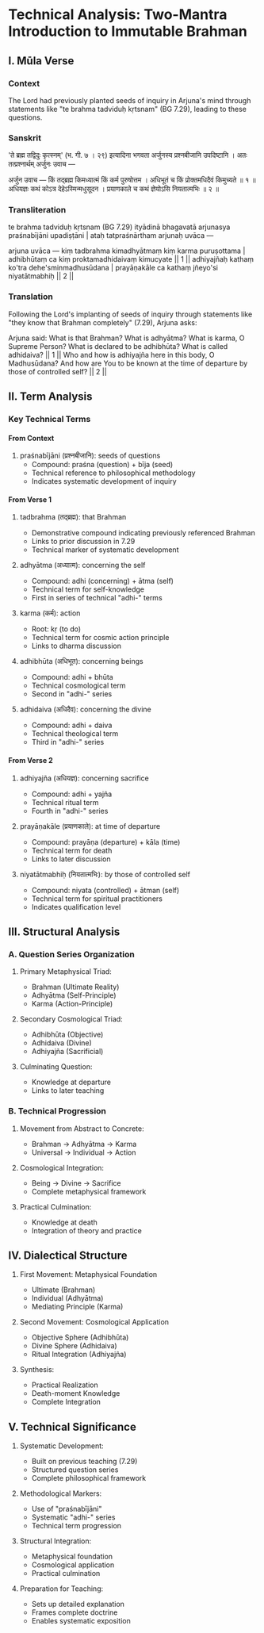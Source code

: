 # Technical Analysis: Two-Mantra Introduction to Immutable Brahman

## I. Mūla Verse

### Context
The Lord had previously planted seeds of inquiry in Arjuna's mind through statements like "te brahma tadviduḥ kṛtsnam" (BG 7.29), leading to these questions.

### Sanskrit
'ते ब्रह्म तद्विदुः कृत्स्नम्' (भ. गी. ७ । २९) इत्यादिना भगवता अर्जुनस्य प्रश्नबीजानि उपदिष्टानि । अतः तत्प्रश्नार्थम् अर्जुनः उवाच —

अर्जुन उवाच —
किं तद्ब्रह्म किमध्यात्मं किं कर्म पुरुषोत्तम ।
अधिभूतं च किं प्रोक्तमधिदैवं किमुच्यते ॥ १ ॥
अधियज्ञः कथं कोऽत्र देहेऽस्मिन्मधुसूदन ।
प्रयाणकाले च कथं ज्ञेयोऽसि नियतात्मभिः ॥ २ ॥

### Transliteration
te brahma tadviduḥ kṛtsnam (BG 7.29) ityādinā bhagavatā arjunasya praśnabījāni upadiṣṭāni | ataḥ tatpraśnārtham arjunaḥ uvāca —

arjuna uvāca —
kiṃ tadbrahma kimadhyātmaṃ kiṃ karma puruṣottama |
adhibhūtaṃ ca kiṃ proktamadhidaivaṃ kimucyate || 1 ||
adhiyajñaḥ kathaṃ ko'tra dehe'sminmadhusūdana |
prayāṇakāle ca kathaṃ jñeyo'si niyatātmabhiḥ || 2 ||

### Translation
Following the Lord's implanting of seeds of inquiry through statements like "they know that Brahman completely" (7.29), Arjuna asks:

Arjuna said:
What is that Brahman? What is adhyātma? What is karma, O Supreme Person?
What is declared to be adhibhūta? What is called adhidaiva? || 1 ||
Who and how is adhiyajña here in this body, O Madhusūdana?
And how are You to be known at the time of departure by those of controlled self? || 2 ||

## II. Term Analysis

### Key Technical Terms

#### From Context
1. praśnabījāni (प्रश्नबीजानि): seeds of questions
   - Compound: praśna (question) + bīja (seed)
   - Technical reference to philosophical methodology
   - Indicates systematic development of inquiry

#### From Verse 1
1. tadbrahma (तद्ब्रह्म): that Brahman
   - Demonstrative compound indicating previously referenced Brahman
   - Links to prior discussion in 7.29
   - Technical marker of systematic development

2. adhyātma (अध्यात्म): concerning the self
   - Compound: adhi (concerning) + ātma (self)
   - Technical term for self-knowledge
   - First in series of technical "adhi-" terms

3. karma (कर्म): action
   - Root: kṛ (to do)
   - Technical term for cosmic action principle
   - Links to dharma discussion

4. adhibhūta (अधिभूत): concerning beings
   - Compound: adhi + bhūta
   - Technical cosmological term
   - Second in "adhi-" series

5. adhidaiva (अधिदैव): concerning the divine
   - Compound: adhi + daiva
   - Technical theological term
   - Third in "adhi-" series

#### From Verse 2
1. adhiyajña (अधियज्ञ): concerning sacrifice
   - Compound: adhi + yajña
   - Technical ritual term
   - Fourth in "adhi-" series

2. prayāṇakāle (प्रयाणकाले): at time of departure
   - Compound: prayāṇa (departure) + kāla (time)
   - Technical term for death
   - Links to later discussion

3. niyatātmabhiḥ (नियतात्मभिः): by those of controlled self
   - Compound: niyata (controlled) + ātman (self)
   - Technical term for spiritual practitioners
   - Indicates qualification level

## III. Structural Analysis

### A. Question Series Organization

1. Primary Metaphysical Triad:
   - Brahman (Ultimate Reality)
   - Adhyātma (Self-Principle)
   - Karma (Action-Principle)

2. Secondary Cosmological Triad:
   - Adhibhūta (Objective)
   - Adhidaiva (Divine)
   - Adhiyajña (Sacrificial)

3. Culminating Question:
   - Knowledge at departure
   - Links to later teaching

### B. Technical Progression

1. Movement from Abstract to Concrete:
   - Brahman → Adhyātma → Karma
   - Universal → Individual → Action

2. Cosmological Integration:
   - Being → Divine → Sacrifice
   - Complete metaphysical framework

3. Practical Culmination:
   - Knowledge at death
   - Integration of theory and practice

## IV. Dialectical Structure

1. First Movement: Metaphysical Foundation
   - Ultimate (Brahman)
   - Individual (Adhyātma)
   - Mediating Principle (Karma)

2. Second Movement: Cosmological Application
   - Objective Sphere (Adhibhūta)
   - Divine Sphere (Adhidaiva)
   - Ritual Integration (Adhiyajña)

3. Synthesis:
   - Practical Realization
   - Death-moment Knowledge
   - Complete Integration

## V. Technical Significance

1. Systematic Development:
   - Built on previous teaching (7.29)
   - Structured question series
   - Complete philosophical framework

2. Methodological Markers:
   - Use of "praśnabījāni"
   - Systematic "adhi-" series
   - Technical term progression

3. Structural Integration:
   - Metaphysical foundation
   - Cosmological application
   - Practical culmination

4. Preparation for Teaching:
   - Sets up detailed explanation
   - Frames complete doctrine
   - Enables systematic exposition
